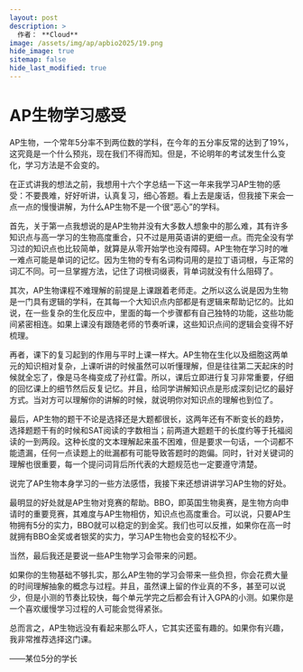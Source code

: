 ```yaml
---
layout: post
description: >
  作者： **Cloud**
image: /assets/img/ap/apbio2025/19.png
hide_image: true
sitemap: false
hide_last_modified: true
---
```


# AP生物学习感受

AP生物，一个常年5分率不到两位数的学科，在今年的五分率反常的达到了19%，这究竟是一个什么预兆，现在我们不得而知。但是，不论明年的考试发生什么变化，学习方法是不会变的。

在正式讲我的想法之前，我想用十六个字总结一下这一年来我学习AP生物的感受：不要畏难，好好听讲，认真复习，细心答题。看上去是废话，但我接下来会一点一点的慢慢讲解，为什么AP生物不是一个很“恶心”的学科。

首先，关于第一点我想说的是AP生物并没有大多数人想象中的那么难，其有许多知识点与高一学习的生物高度重合，只不过是用英语讲的更细一点。而完全没有学习过的知识点也比较简单，就算是从零开始学也没有障碍。AP生物在学习时的唯一难点可能是单词的记忆。因为生物的专有名词构词用的是拉丁语词根，与正常的词汇不同。可一旦掌握方法，记住了词根词缀表，背单词就没有什么阻碍了。

其次，AP生物课程不难理解的前提是上课跟着老师走。之所以这么说是因为生物是一门具有逻辑的学科，在其每一个大知识点内部都是有逻辑来帮助记忆的。比如说，在一些复杂的生化反应中，里面的每一个步骤都有自己独特的功能，这些功能间紧密相连。如果上课没有跟随老师的节奏听课，这些知识点间的逻辑会变得不好梳理。

再者，课下的复习起到的作用与平时上课一样大。AP生物在生化以及细胞这两单元的知识相对复杂，上课听讲的时候虽然可以听懂理解，但是往往第二天起床的时候就全忘了，像是马冬梅变成了孙红雷。所以，课后立即进行复习非常重要，仔细的回忆课上的细节然后反复记忆。并且，给同学讲解知识点是形成深刻记忆的最好方式。当对方可以理解你的讲解的时候，就说明你对知识点的理解也到位了。

最后，AP生物的题干不论是选择还是大题都很长，这两年还有不断变长的趋势，选择题题干有的时候和SAT阅读的字数相当；前两道大题题干的长度约等于托福阅读的一到两段。这种长度的文本理解起来虽不困难，但是要求一句话，一个词都不能遗漏，任何一点读题上的纰漏都有可能导致答题时的跑偏。同时，针对关键词的理解也很重要，每一个提问词背后所代表的大题规范也一定要遵守清楚。

说完了AP生物本身学习的一些方法感悟，我接下来还想讲讲学习AP生物的好处。

最明显的好处就是AP生物对竞赛的帮助。BBO，即英国生物奥赛，是生物方向申请时的重要竞赛，其难度与AP生物相仿，知识点也高度重合。可以说，只要AP生物拥有5分的实力，BBO就可以稳定的到金奖。我们也可以反推，如果你在高一时就拥有BBO金奖或者银奖的实力，学习AP生物也会变的轻松不少。

当然，最后我还是要说一些AP生物学习会带来的问题。

如果你的生物基础不够扎实，那么AP生物的学习会带来一些负担，你会花费大量的时间理解抽象的概念与过程。并且，虽然课上留的作业真的不多，甚至可以说少，但是小测的节奏比较快，每个单元学完之后都会有计入GPA的小测。如果你是一个喜欢缓慢学习过程的人可能会觉得紧张。

总而言之，AP生物远没有看起来那么吓人，它其实还蛮有趣的。如果你有兴趣，我非常推荐选择这门课。

——某位5分的学长
